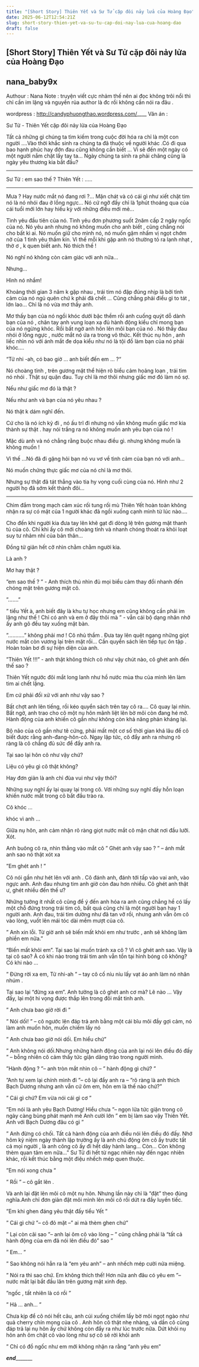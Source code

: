 ```yaml
---
title: "[Short Story] Thiên Yết và Sư Tử cặp đôi nảy lửa của Hoàng Đạo"
date: 2025-06-12T12:54:21Z
slug: short-story-thien-yet-va-su-tu-cap-doi-nay-lua-cua-hoang-dao
draft: false
---
```


## [Short Story] Thiên Yết và Sư Tử cặp đôi nảy lửa của Hoàng Đạo

## nana_baby9x

Authour : Nana
Note : truyện viết cực nhảm thế nên ai đọc không trôi nổi thì chỉ cần im lặng và nguyền rủa author là đc rồi không cần nói ra đâu .
 
wordpress : http://candyphuongthao.wordpress.com/​____
Văn án :
 
Sư Tử - Thiên Yết cặp đôi nảy lửa của Hoàng Đạo 
 
Tất cả những gì chúng ta tìm kiếm trong cuộc đời hóa ra chỉ là một con người ....Vào thời khắc sinh ra chúng ta đã thuộc về người khác .Có đi qua bao hạnh phúc hay đớn đau cũng không cần biết ...
Vì sẽ đến một ngày có một người nắm chặt lấy tay ta... Ngày chúng ta sinh ra phải chăng cũng là ngày yêu thương kia bắt đầu?
____
 
Sư Tử : em sao thế ?
Thiên Yết : .....
_____
Mưa ? Hay nước mắt nó đang rơi ?... Mặn chát và có cái gì như xiết chặt tim nó là nó nhói đau ở lồng ngực... Nó cứ ngỡ đấy chỉ là 1phút thoáng qua của cái tuổi mới lớn hay hiếu kỳ với những điều mới mẻ...
 
Tình yêu đầu tiên của nó. Tình yêu đơn phương suốt 2năm cấp 2 ngây ngốc của nó. Nó yêu anh nhưng nó không muốn cho anh biết , cũng chẳng nói cho bất kì ai. Nó muốn giữ cho mình nó, nó muốn gặm nhấm vị ngọt chớm nở của 1 tình yêu thầm kín. Vì thế mỗi khi gặp anh nó thường tỏ ra lạnh nhạt , thờ ơ , k quen biết anh. Nó thích thế !
 
Nó nghĩ nó không còn cảm giác với anh nữa...
 
 
Nhưng...
 
Hình nó nhầm!
 
Khoảng thời gian 3 năm k gặp nhau , trái tim nó đập đúng nhịp là bởi tình cảm của nó ngủ quên chứ k phải đã chết ... Cũng chẳng phải điều gì to tát , lớn lao... Chỉ là nó vừa mơ thấy anh.
 
Mơ thấy bạn của nó ngồi khóc dưới bậc thềm rồi anh cuống quýt dỗ dành bạn của nó , chân tay anh vung loạn xạ đủ hành động kiểu chỉ mong bạn của nó ngừng khóc. Rồi bất ngờ anh hôn lên môi bạn của nó . Nó thấy đau nhói ở lồng ngực , nước mắt nó ứa ra trong vô thức. Kết thúc nụ hôn , anh liếc nhìn nó với ánh mắt đe dọa kiểu như nó là tội đồ làm bạn của nó phải khóc....
 
“Tử nhi -ah, có bao giờ … anh biết đến em … ?“
 
Nó choàng tỉnh , trên gương mặt thể hiện rõ biểu cảm hoảng loạn , trái tim nó nhói . Thật sự quặn đau. Tuy chỉ là mơ thôi nhưng giấc mơ đó làm nó sợ. 
 
Nếu như giấc mơ đó là thật ?
 
Nếu như anh và bạn của nó yêu nhau ? 
 
Nó thật k dám nghĩ đến.
 
Cứ cho là nó ích kỷ đi , nó ấu trĩ đi nhưng nó vẫn không muốn giấc mơ kia thành sự thật . hay nói trắng ra nó không muốn anh yêu bạn của nó ! 
 
Mặc dù anh và nó chẳng rằng buộc nhau điều gì. nhưng không muốn là không muốn ! 
 
Vì thế ...Nó đã đi gặng hỏi bạn nó vu vơ về tình cảm của bạn nó với anh... 
 
Nó muốn chứng thực giấc mơ của nó chỉ là mơ thôi. 
 
Nhưng sự thật đã tát thẳng vào tia hy vọng cuối cùng của nó. Hình như 2 người họ đã sớm kết thành đôi...
_________
Chìm đắm trong mạch cảm xúc rối tung rối mù Thiên Yết hoàn toàn không nhận ra sự có mặt của 1 người khác đã ngồi xuống cạnh mình từ lúc nào....
 
Cho đến khi người kia đưa tay lên khẽ gạt đi dòng lệ trên gương mặt thanh tú của cô. Chỉ khi ấy cô mới choàng tỉnh và nhanh chóng thoát ra khỏi loạt suy tư nhảm nhí của bản thân...
 
 
Đồng tử giãn hết cỡ nhìn chằm chằm người kia. 
 
Là anh ? 
 
Mơ hay thật ?
 
”em sao thế ? ” - Anh thích thú nhìn đủ mọi biểu cảm thay đổi nhanh đến chóng mặt trên gương mặt cô.
 
”.......”
 
” tiểu Yết à, anh biết đây là khu tự học nhưng em cũng không cần phải im lặng như thế ! Chỉ có anh và em ở đây thôi mà ” - vẫn cái bộ dạng nhăn nhở ấy anh gõ đều tay xuống mặt bàn.
 
”...........” không phải mơ ! Cô nhủ thầm . Đưa tay lên quệt ngang những giọt nước mắt còn vương lại trên mặt rồi... Cần quyển sách lên tiếp tục ôn tập . Hoàn toàn bơ đi sự hiện diện của anh.
 
”Thiên Yết !!!” - anh thật không thích cô như vậy chút nào, cô ghét anh đến thế sao ?
 
Thiên Yết ngước đôi mắt long lanh như hồ nước mùa thu của mình lên làm tim ai chết
lặng.
 
 
Em cứ phải đối xử với anh như vậy sao ?
 
Bất chợt anh lên tiếng, rồi kéo quyển sách trên tay cô ra.... Cô quay lại nhìn. Bất
ngờ, anh trao cho cô một nụ hôn mãnh liệt lên bờ môi còn đang hé mở. Hành động của anh khiến cô gần như không còn khả năng phản kháng lại.
 
Bộ não của cô gần như tê cứng, phải mất một cơ số thời gian khá lâu để cô biết được rằng anh-đang-hôn-cô. Ngay lập tức, cô đẩy anh ra nhưng rõ ràng là cô chẳng đủ sức để đẩy anh ra.
 
Tại sao lại hôn cô như vậy chứ? 
 
Liệu có yêu gì cô thật không? 
 
Hay đơn giản là anh chỉ đùa vui như vậy thôi? 
 
Những suy nghĩ ấy lại quay lại trong cô. Với những suy nghĩ đầy hỗn loạn khiến nước mắt trong cô bắt đầu trào ra. 
 
Cô khóc …
 
khóc vì anh …
 
Giữa nụ hôn, anh cảm nhận rõ ràng giọt nước mắt cô mặn chát nơi đầu lưỡi. Xót.
 
Anh buông cô ra, nhìn thẳng vào mắt cô ” Ghét anh vậy sao ? ” – ánh mắt anh sao nó thật xót xa
 
”Em ghét anh ! ”
 
Cô nói gần như hét lên với anh . Cô đánh anh, đánh tới tấp vào vai anh, vào ngực anh. Anh đau nhưng tim anh giờ còn đau hơn nhiều. Cô ghét anh thật ư, ghét nhiều đến thế ư?
 
Những tưởng ít nhất cô cũng để ý đến anh hóa ra anh cũng chẳng hề có lấy một chỗ đứng trong trái tim cô, bất quá cũng chỉ là một người bạn hay 1 người anh. Anh đau, trái tim dường như đã tan vỡ rồi, nhưng anh vẫn ôm cô vào lòng, vuốt lên mái tóc dài mềm mượt của cô.
 
” Anh xin lỗi. Từ giờ anh sẽ biến mất khỏi em như trước , anh sẽ không làm phiền em nữa.”
 
“Biến mất khỏi em”. Tại sao lại muốn tránh xa cô ? Vì cô ghét anh sao. Vậy là tại cô sao? À có khi nào trong trái tim anh vẫn tồn tại hình bóng cô không? Có khi nào …
 
” Đừng rời xa em, Tử nhi-ah ” – tay cô cố níu níu lấy vạt áo anh làm nó nhăn nhúm .
 
Tại sao lại “đừng xa em”. Anh tưởng là cô ghét anh cơ mà? Lẽ nào …
Vậy đấy, lại một hi vọng được thắp lên trong đôi mắt tinh anh.
 
” Anh chưa bao giờ rời đi ”
 
” Nói dối! ” – cô ngước lên đáp trả anh bằng một cái bĩu môi đầy gợi cảm, nó làm anh muốn hôn, muốn chiếm lấy nó
 
” Anh chưa bao giờ nói dối. Em hiểu chứ”
 
” Anh không nói dối.Nhưng những hành động của anh lại nói lên điều đó đấy ” – bỗng nhiên cô cảm thấy tức giận dâng trào trong người mình.
 
”Hành động ? ”– anh tròn mắt nhìn cô – ” hành động gì chứ? ”
 
”Anh tự xem lại chính mình đi ”– cô lại đẩy anh ra – ”rõ ràng là anh thích Bạch Dương nhưng anh vẫn cứ ôm em, hôn em là thế nào chứ?”
 
” Cái gì chứ? Em vừa nói cái gì cơ ”
 
”Em nói là anh yêu Bạch Dương! Hiểu chưa ”– ngọn lửa tức giận trong cô ngày càng bùng phát mạnh mẽ
Anh cười lớn ” em bị làm sao vậy Thiên Yết. Anh với Bạch Dương đâu có gì ”
 
” Anh đừng có chối. Tất cả hành động của anh điều nói lên điều đó đấy. Nhớ hôm kỷ niệm ngày thành lập trường ấy là anh chủ động ôm cô ấy trước tất cả mọi người , là anh cõng cô ấy đi hết dãy hành lang... Còn... Còn không thèm quan tâm em nữa...”
Sư Tử đi hết từ ngạc nhiên này đến ngạc nhiên khác, rồi kết thúc bằng một điệu nhếch mép quen thuộc.
 
”Em nói xong chưa ”
 
” Rồi ” – cô gắt lên .
 
Và anh lại đặt lên môi cô một nụ hôn. Nhưng lần này chỉ là “đặt” theo đúng nghĩa.Anh chỉ đơn giản đặt môi mình lên môi cô rồi dứt ra đầy luyến tiếc.
 
 ”Em khi ghen đáng yêu thật đấy tiểu Yết ”
 
” Cái gì chứ ”– cô đỏ mặt –” ai mà thèm ghen chứ”
 
” Lại còn cãi sao ”– anh lại ôm cô vào lòng – ” cũng chẳng phải là “tất cả hành động của em đã nói lên điều đó” sao ”
 
” Em… ”
 
” Sao không nói hẳn ra là “em yêu anh” – anh nhếch mép cười nửa miệng.
 
” Nói ra thì sao chứ. Em không thích thế! Hơn nữa anh đâu có yêu em ”– nước mắt lại bắt đầu lăn trên gương mặt xinh đẹp.
 
”ngốc , tất nhiên là có rồi ”
 
” Hả … anh… ” 
 
Chưa kịp để cô nói hết câu, anh cúi xuống chiếm lấy bờ môi ngọt ngào như quả cherry
chín mọng của cô . Anh hôn cô thật nhẹ nhàng, và dần cô cũng đáp trả lại nụ hôn ấy chứ không còn đẩy ra như lúc trước nữa. Dứt khỏi nụ hôn anh ôm chặt cô vào lòng như sợ cô sẽ rời khỏi anh
 
” Chỉ có đồ ngốc như em mới không nhận ra rằng “anh yêu em”
 
_____end____________